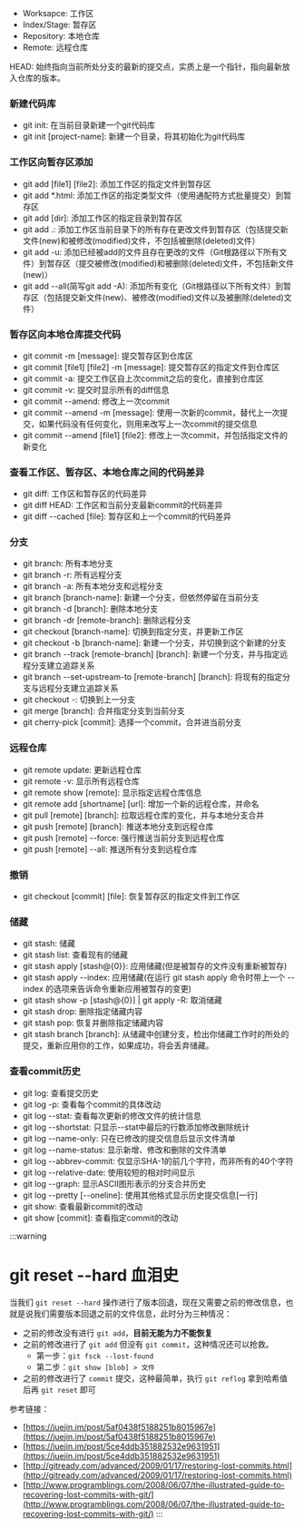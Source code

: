 - Worksapce: 工作区
- Index/Stage: 暂存区
- Repository: 本地仓库
- Remote: 远程仓库

HEAD: 始终指向当前所处分支的最新的提交点，实质上是一个指针，指向最新放入仓库的版本。

### 新建代码库
- git init: 在当前目录新建一个git代码库
- git init [project-name]: 新建一个目录，将其初始化为git代码库

### 工作区向暂存区添加
- git add [file1] [file2]: 添加工作区的指定文件到暂存区
- git add *.html: 添加工作区的指定类型文件（使用通配符方式批量提交）到暂存区
- git add [dir]: 添加工作区的指定目录到暂存区
- git add .: 添加工作区当前目录下的所有存在更改文件到暂存区（包括提交新文件(new)和被修改(modified)文件，不包括被删除(deleted)文件）
- git add -u: 添加已经被add的文件且存在更改的文件（Git根路径以下所有文件）到暂存区（提交被修改(modified)和被删除(deleted)文件，不包括新文件(new)）
- git add --all(简写git add -A): 添加所有变化（Git根路径以下所有文件）到暂存区（包括提交新文件(new)、被修改(modified)文件以及被删除(deleted)文件）

### 暂存区向本地仓库提交代码
- git commit -m [message]: 提交暂存区到仓库区
- git commit [file1] [file2] -m [message]: 提交暂存区的指定文件到仓库区
- git commit -a: 提交工作区自上次commit之后的变化，直接到仓库区
- git commit -v: 提交时显示所有的diff信息
- git commit --amend: 修改上一次commit
- git commit --amend -m [message]: 使用一次新的commit，替代上一次提交，如果代码没有任何变化，则用来改写上一次commit的提交信息
- git commit --amend [file1] [file2]: 修改上一次commit，并包括指定文件的新变化

### 查看工作区、暂存区、本地仓库之间的代码差异
- git diff: 工作区和暂存区的代码差异
- git diff HEAD: 工作区和当前分支最新commit的代码差异
- git diff --cached [file]: 暂存区和上一个commit的代码差异

### 分支
- git branch: 所有本地分支
- git branch -r: 所有远程分支
- git branch -a: 所有本地分支和远程分支
- git branch [branch-name]: 新建一个分支，但依然停留在当前分支
- git branch -d [branch]: 删除本地分支
- git branch -dr [remote-branch]: 删除远程分支
- git checkout [branch-name]: 切换到指定分支，并更新工作区
- git checkout -b [branch-name]: 新建一个分支，并切换到这个新建的分支
- git branch --track [remote-branch] [branch]: 新建一个分支，并与指定远程分支建立追踪关系
- git branch --set-upstream-to [remote-branch] [branch]: 将现有的指定分支与远程分支建立追踪关系
- git checkout -: 切换到上一分支
- git merge [branch]: 合并指定分支到当前分支
- git cherry-pick [commit]: 选择一个commit，合并进当前分支

### 远程仓库
- git remote update: 更新远程仓库
- git remote -v: 显示所有远程仓库
- git remote show [remote]: 显示指定远程仓库信息
- git remote add [shortname] [url]: 增加一个新的远程仓库，并命名
- git pull [remote] [branch]: 拉取远程仓库的变化，并与本地分支合并
- git push [remote] [branch]: 推送本地分支到远程仓库
- git push [remote] --force: 强行推送当前分支到远程仓库
- git push [remote] --all: 推送所有分支到远程仓库

### 撤销
- git checkout [commit] [file]: 恢复暂存区的指定文件到工作区

### 储藏
- git stash: 储藏
- git stash list: 查看现有的储藏
- git stash apply [stash@{0}}: 应用储藏(但是被暂存的文件没有重新被暂存)
- git stash apply --index: 应用储藏(在运行 git stash apply 命令时带上一个 --index 的选项来告诉命令重新应用被暂存的变更)
- git stash show -p [stash@{0}] | git apply -R: 取消储藏
- git stash drop: 删除指定储藏内容
- git stash pop: 恢复并删除指定储藏内容
- git stash branch [branch]: 从储藏中创建分支，检出你储藏工作时的所处的提交，重新应用你的工作，如果成功，将会丢弃储藏。

### 查看commit历史
- git log: 查看提交历史
- git log -p: 查看每个commit的具体改动
- git log --stat: 查看每次更新的修改文件的统计信息
- git log --shortstat: 只显示--stat中最后的行数添加修改删除统计
- git log --name-only: 只在已修改的提交信息后显示文件清单
- git log --name-status: 显示新增、修改和删除的文件清单
- git log --abbrev-commit: 仅显示SHA-1的前几个字符，而非所有的40个字符
- git log --relative-date: 使用较短的相对时间显示
- git log --graph: 显示ASCII图形表示的分支合并历史
- git log --pretty [--oneline]: 使用其他格式显示历史提交信息[一行]
- git show: 查看最新commit的改动
- git show [commit]: 查看指定commit的改动

:::warning
# git reset --hard 血泪史

当我们 `git reset --hard` 操作进行了版本回退，现在又需要之前的修改信息，也就是说我们需要版本回退之前的文件信息，此时分为三种情况：
- 之前的修改没有进行 `git add`，**目前无能为力不能恢复**
- 之前的修改进行了 `git add` 但没有 `git commit`，这种情况还可以抢救。
  - 第一步：`git fsck --lost-found`
  - 第二步：`git show [blob] > 文件`
- 之前的修改进行了 `commit` 提交，这种最简单，执行 `git reflog` 拿到哈希值后再 `git reset` 即可

参考链接：
- [https://juejin.im/post/5af0438f5188251b8015967e](https://juejin.im/post/5af0438f5188251b8015967e)
- [https://juejin.im/post/5ce4ddb351882532e9631951](https://juejin.im/post/5ce4ddb351882532e9631951)
- [http://gitready.com/advanced/2009/01/17/restoring-lost-commits.html](http://gitready.com/advanced/2009/01/17/restoring-lost-commits.html)
- [http://www.programblings.com/2008/06/07/the-illustrated-guide-to-recovering-lost-commits-with-git/](http://www.programblings.com/2008/06/07/the-illustrated-guide-to-recovering-lost-commits-with-git/)
:::